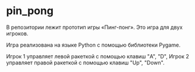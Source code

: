 # pin_pong
В репозитории лежит прототип игры «Пинг-понг». Это игра для двух игроков.

Игра реализована на языке Python с помощью библиотеки Pygame.

Игрок 1 управляет левой ракеткой с помощью клавиш "A", "D", Игрок 2 управляет правой ракеткой с помощью клавиш "Up", "Down".
